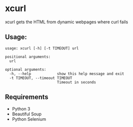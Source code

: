 # xcurl
xcurl gets the HTML from dynamic webpages where curl fails

## Usage:

```
usage: xcurl [-h] [-t TIMEOUT] url

positional arguments:
  url

optional arguments:
  -h, --help            show this help message and exit
  -t TIMEOUT, --timeout TIMEOUT
                        Timeout in seconds
```

## Requirements

- Python 3
- Beautiful Soup
- Python Selenium
